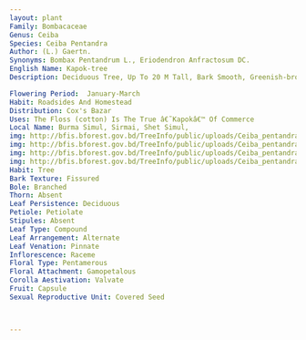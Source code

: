 ```yaml
---
layout: plant
Family: Bombacaceae
Genus: Ceiba
Species: Ceiba Pentandra
Author: (L.) Gaertn.
Synonyms: Bombax Pentandrum L., Eriodendron Anfractosum DC.
English Name: Kapok-tree
Description: Deciduous Tree, Up To 20 M Tall, Bark Smooth, Greenish-brown. Leaves At The End Of Twigs, Long Petiolate, Digitately Compound, Leaflets 5-8, Most Commonly 7, Unequal In Length, Elliptic-oblanceolate, 6-20 Ã— 2-4 Cm, Glabrous, Base Acute To Cuneate, Apex Acuminate, Margin Entire. Flowers In Groups At The Upper Part Of The Twigs, Pedunculate, Bisexual, Complete. Calyx Cup-shaped, Sepals 5, Unequal, Up To 1 Cm Long, Glabrous Outside, Silky Hairy Inside. Corolla White Or Pinkish, Up To 2.5 Cm Long, Woolly Hairy Outside. Stamens 5, Opposite To The Petals, 2.5-3.0 Cm Long, Anthers Yellow. Ovary Ovoid, Style Single, Cylindrical, 2.5-3.0 Cm Long, Stigmas 3-5 Lobed. Fruit A Capsule, Up To 15 Cm Long, Dehiscent. Seeds Many, Black, Reniform.

Flowering Period:  January-March
Habit: Roadsides And Homestead
Distribution: Cox's Bazar
Uses: The Floss (cotton) Is The True â€˜Kapokâ€™ Of Commerce
Local Name: Burma Simul, Sirmai, Shet Simul, 
img: http://bfis.bforest.gov.bd/TreeInfo/public/uploads/Ceiba_pentandra.jpg
img: http://bfis.bforest.gov.bd/TreeInfo/public/uploads/Ceiba_pentandra1.jpg
img: http://bfis.bforest.gov.bd/TreeInfo/public/uploads/Ceiba_pentandra2.jpg
img: http://bfis.bforest.gov.bd/TreeInfo/public/uploads/Ceiba_pentandra3.jpg
Habit: Tree
Bark Texture: Fissured
Bole: Branched
Thorn: Absent
Leaf Persistence: Deciduous
Petiole: Petiolate
Stipules: Absent
Leaf Type: Compound
Leaf Arrangement: Alternate
Leaf Venation: Pinnate
Inflorescence: Raceme
Floral Type: Pentamerous
Floral Attachment: Gamopetalous
Corolla Aestivation: Valvate
Fruit: Capsule
Sexual Reproductive Unit: Covered Seed



---
```


